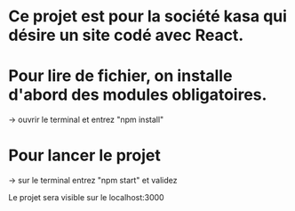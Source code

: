 # Ce projet est pour la société kasa qui désire un site codé avec React. 

# Pour lire de fichier, on installe d'abord des modules obligatoires. 
-> ouvrir le terminal et entrez "npm install"

# Pour lancer le projet
-> sur le terminal entrez "npm start" et validez

Le projet sera visible sur le localhost:3000
